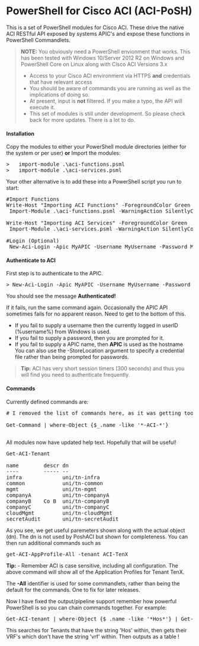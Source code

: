 ﻿# PowerShell for Cisco ACI (ACI-PoSH)

This is a set of PowerShell modules for Cisco ACI. These drive the native ACI RESTful API exposed by systems APIC's and expose these functions in PowerShell Commandlets.
> **NOTE:**
> You obviously need a PowerShell envionment that works.  This has been tested with Windows 10/Server 2012 R2 on Windows and PowerShell Core on Linux along with Cisco ACI Versions 3.x
> - Access to your Cisco ACI environment via HTTPS <b>and</b> credentials that have relevant access
> - You should be aware of commands you are running as well as the implications of doing so.
> - At present, input is **not** filtered. If you make a typo, the API will execute it.
> - This set of modules is still under development. So please check back for more updates. There is a lot to do.
#### <i class="icon-file"></i> Installation
Copy the modules to either your PowerShell module directories (either for the system
or per user) <b>or</b>
Import the modules:
<pre>
>	import-module .\aci-functions.psml
>	import-module .\aci-services.psml
</pre>
Your other alternative is to add these into a PowerShell script you run to start:
<pre>
#Import Functions
Write-Host "Importing ACI Functions" -ForegroundColor Green
 Import-Module .\aci-functions.psml -WarningAction SilentlyContinue

Write-Host "Importing ACI Services" -ForegroundColor Green
 Import-Module .\aci-services.psml -WarningAction SilentlyContinue

#Login (Optional)
 New-Aci-Login -Apic MyAPIC -Username MyUsername -Password MyPassword
</pre>
#### <i class="icon-folder-open"></i> Authenticate to ACI
First step is to authenticate to the APIC.
<pre>> New-Aci-Login -Apic MyAPIC -Username MyUsername -Password MyPassword</pre>
You should see the message <b>Authenticated!</b> 

If it fails, run the same command again. Occasionally the APIC API sometimes fails for no apparent reason.  Need to get to the bottom of this.
*	If you fail to supply a username then the currently logged in userlD (%username%) from Windows is used.
*	If you fail to supply a password, then you are prompted for it.
*	If you fail to supply a APIC name, then <b>APIC</b> is used as the hostname
You can also use the -StoreLocation argument to specify a credential file rather than being prompted for passwords.
>	**Tip:** ACI has very short session timers (300 seconds) and thus you will find you need to authenticate frequently.
#### <i class="icon-pencil"></i> Commands
Currently defined commands are:
<pre>
# I removed the list of commands here, as it was getting too long.   To find all of them run:

Get-Command | where-Object {$_.name -like '*-ACI-*'}

</pre>
All modules now have updated help text.   Hopefully that will be useful!
<pre>
Get-ACI-Tenant

name        descr dn                
----        ----- --                
infra             uni/tn-infra      
common            uni/tn-common     
mgmt              uni/tn-mgmt       
companyA          uni/tn-companyA   
companyB    Co B  uni/tn-companyB   
companyC          uni/tn-companyC   
cloudMgmt         uni/tn-cloudMgmt  
secretAudit       uni/tn-secretAudit
</pre>	
As you see, we get useful paremeters shown along with the actual object (dn). The dn is not used by PoshACI but shown for completeness.
You can then run additional commands such as
<pre>get-ACI-AppProfile-All -tenant ACI-TenX</pre>

**Tip:** - Remember ACI is case sensitive, including all configuration.
The above command will show all of the Application Profiles for Tenant TenX.

The **-All** identifier is used for some commandlets, rather than being the default for the commands. One to fix for later releases.

Now I have fixed the output/pipeline support remember how powerful PowerShell is so you can chain commands together.  For example: 

<pre>
Get-ACI-tenant | where-Object {$_.name -like '*Hos*'} | Get-ACI-vrf | Where-Object {$_.name -notlike '*vrf*'} | Format-Table
</pre>

This searches for Tenants that have the string 'Hos' within, then gets their VRF's which don't have the string 'vrf' within.  Then outputs as a table !
